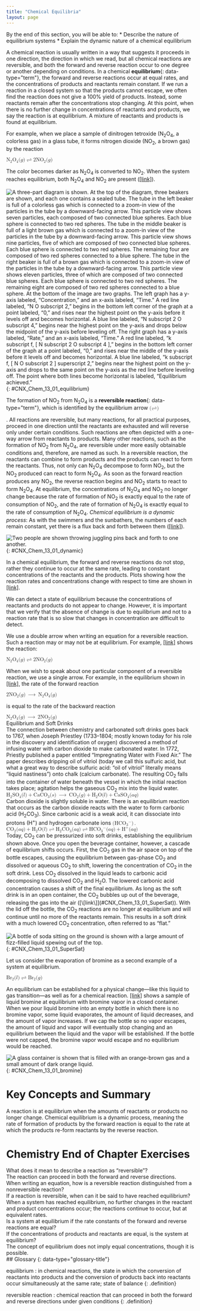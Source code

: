 ```yaml
---
title: "Chemical Equilibria"
layout: page
---
```



<div data-type="abstract" markdown="1">
By the end of this section, you will be able to:
* Describe the nature of equilibrium systems
* Explain the dynamic nature of a chemical equilibrium

</div>

A chemical reaction is usually written in a way that suggests it proceeds in one direction, the direction in which we read, but all chemical reactions are reversible, and both the forward and reverse reaction occur to one degree or another depending on conditions. In a chemical **equilibrium**{: data-type="term"}, the forward and reverse reactions occur at equal rates, and the concentrations of products and reactants remain constant. If we run a reaction in a closed system so that the products cannot escape, we often find the reaction does not give a 100% yield of products. Instead, some reactants remain after the concentrations stop changing. At this point, when there is no further change in concentrations of reactants and products, we say the reaction is at equilibrium. A mixture of reactants and products is found at equilibrium.

For example, when we place a sample of dinitrogen tetroxide (N<sub>2</sub>O<sub>4</sub>, a colorless gas) in a glass tube, it forms nitrogen dioxide (NO<sub>2</sub>, a brown gas) by the reaction

<div data-type="equation" class="equation">
<math xmlns="http://www.w3.org/1998/Math/MathML"><mrow><msub><mtext>N</mtext><mn>2</mn></msub><msub><mtext>O</mtext><mn>4</mn></msub><mo stretchy="false">(</mo><mi>g</mi><mo stretchy="false">)</mo><mo stretchy="false">⇌</mo><mn>2</mn><msub><mrow><mtext>NO</mtext></mrow><mn>2</mn></msub><mo stretchy="false">(</mo><mi>g</mi><mo stretchy="false">)</mo></mrow></math>
</div>

The color becomes darker as N<sub>2</sub>O<sub>4</sub> is converted to NO<sub>2</sub>. When the system reaches equilibrium, both N<sub>2</sub>O<sub>4</sub> and NO<sub>2</sub> are present ([\[link\]](#CNX_Chem_13_01_equilibrium)).

 ![A three-part diagram is shown. At the top of the diagram, three beakers are shown, and each one contains a sealed tube. The tube in the left beaker is full of a colorless gas which is connected to a zoom-in view of the particles in the tube by a downward-facing arrow. This particle view shows seven particles, each composed of two connected blue spheres. Each blue sphere is connected to two red spheres. The tube in the middle beaker is full of a light brown gas which is connected to a zoom-in view of the particles in the tube by a downward-facing arrow. This particle view shows nine particles, five of which are composed of two connected blue spheres. Each blue sphere is connected to two red spheres. The remaining four are composed of two red spheres connected to a blue sphere. The tube in the right beaker is full of a brown gas which is connected to a zoom-in view of the particles in the tube by a downward-facing arrow. This particle view shows eleven particles, three of which are composed of two connected blue spheres. Each blue sphere is connected to two red spheres. The remaining eight are composed of two red spheres connected to a blue sphere. At the bottom of the image are two graphs. The left graph has a y-axis labeled, &#x201C;Concentration,&#x201D; and an x-axis labeled, &#x201C;Time.&#x201D; A red line labeled, &#x201C;N O subscript 2,&#x201D; begins in the bottom left corner of the graph at a point labeled, &#x201C;0,&#x201D; and rises near the highest point on the y-axis before it levels off and becomes horizontal. A blue line labeled, &#x201C;N subscript 2 O subscript 4,&#x201D; begins near the highest point on the y-axis and drops below the midpoint of the y-axis before leveling off. The right graph has a y-axis labeled, &#x201C;Rate,&#x201D; and an x-axis labeled, &#x201C;Time.&#x201D; A red line labeled, &#x201C;k subscript f, \[ N subscript 2 O subscript 4 \],&#x201D; begins in the bottom left corner of the graph at a point labeled, &#x201C;0,&#x201D; and rises near the middle of the y-axis before it levels off and becomes horizontal. A blue line labeled, &#x201C;k subscript f, \[ N O subscript 2 \] superscript 2,&#x201D; begins near the highest point on the y-axis and drops to the same point on the y-axis as the red line before leveling off. The point where both lines become horizontal is labeled, &#x201C;Equilibrium achieved.&#x201D;](../resources/CNX_Chem_13_01_equilibrium.jpg "A mixture of NO2 and N2O4 moves toward equilibrium. Colorless N2O4 reacts to form brown NO2. As the reaction proceeds toward equilibrium, the color of the mixture darkens due to the increasing concentration of NO2."){: #CNX_Chem_13_01_equilibrium}

The formation of NO<sub>2</sub> from N<sub>2</sub>O<sub>4</sub> is a **reversible reaction**{: data-type="term"}, which is identified by the equilibrium arrow <math xmlns="http://www.w3.org/1998/Math/MathML"><mtext>(⇌)</mtext></math>

. All reactions are reversible, but many reactions, for all practical purposes, proceed in one direction until the reactants are exhausted and will reverse only under certain conditions. Such reactions are often depicted with a one-way arrow from reactants to products. Many other reactions, such as the formation of NO<sub>2</sub> from N<sub>2</sub>O<sub>4</sub>, are reversible under more easily obtainable conditions and, therefore, are named as such. In a reversible reaction, the reactants can combine to form products and the products can react to form the reactants. Thus, not only can N<sub>2</sub>O<sub>4</sub> decompose to form NO<sub>2</sub>, but the NO<sub>2</sub> produced can react to form N<sub>2</sub>O<sub>4</sub>. As soon as the forward reaction produces any NO<sub>2</sub>, the reverse reaction begins and NO<sub>2</sub> starts to react to form N<sub>2</sub>O<sub>4</sub>. At equilibrium, the concentrations of N<sub>2</sub>O<sub>4</sub> and NO<sub>2</sub> no longer change because the rate of formation of NO<sub>2</sub> is exactly equal to the rate of consumption of NO<sub>2</sub>, and the rate of formation of N<sub>2</sub>O<sub>4</sub> is exactly equal to the rate of consumption of N<sub>2</sub>O<sub>4</sub>. *Chemical equilibrium is a dynamic process*\: As with the swimmers and the sunbathers, the numbers of each remain constant, yet there is a flux back and forth between them ([\[link\]](#CNX_Chem_13_01_dynamic)).

 ![Two people are shown throwing juggling pins back and forth to one another.](../resources/CNX_Chem_13_01_dynamic.jpg "These jugglers provide an illustration of dynamic equilibrium. Each throws clubs to the other at the same rate at which he receives clubs from that person. Because clubs are thrown continuously in both directions, the number of clubs moving in each direction is constant, and the number of clubs each juggler has at a given time remains (roughly) constant."){: #CNX_Chem_13_01_dynamic}

In a chemical equilibrium, the forward and reverse reactions do not stop, rather they continue to occur at the same rate, leading to constant concentrations of the reactants and the products. Plots showing how the reaction rates and concentrations change with respect to time are shown in [\[link\]](#CNX_Chem_13_01_equilibrium).

We can detect a state of equilibrium because the concentrations of reactants and products do not appear to change. However, it is important that we verify that the absence of change is due to equilibrium and not to a reaction rate that is so slow that changes in concentration are difficult to detect.

We use a double arrow when writing an equation for a reversible reaction. Such a reaction may or may not be at equilibrium. For example, [\[link\]](#CNX_Chem_13_01_equilibrium) shows the reaction:

<div data-type="equation" class="equation">
<math xmlns="http://www.w3.org/1998/Math/MathML"><mrow><msub><mtext>N</mtext><mn>2</mn></msub><msub><mtext>O</mtext><mn>4</mn></msub><mo stretchy="false">(</mo><mi>g</mi><mo stretchy="false">)</mo><mo stretchy="false">⇌</mo><mn>2</mn><msub><mrow><mtext>NO</mtext></mrow><mn>2</mn></msub><mo stretchy="false">(</mo><mi>g</mi><mo stretchy="false">)</mo></mrow></math>
</div>

When we wish to speak about one particular component of a reversible reaction, we use a single arrow. For example, in the equilibrium shown in [\[link\]](#CNX_Chem_13_01_equilibrium), the rate of the forward reaction

<div data-type="equation" class="equation">
<math xmlns="http://www.w3.org/1998/Math/MathML"><mrow><mn>2</mn><msub><mrow><mtext>NO</mtext></mrow><mn>2</mn></msub><mo stretchy="false">(</mo><mi>g</mi><mo stretchy="false">)</mo><mspace width="0.2em" /><mo stretchy="false">⟶</mo><mspace width="0.2em" /><msub><mtext>N</mtext><mn>2</mn></msub><msub><mtext>O</mtext><mn>4</mn></msub><mo stretchy="false">(</mo><mi>g</mi><mo stretchy="false">)</mo></mrow></math>
</div>

is equal to the rate of the backward reaction

<div data-type="equation" class="equation">
<math xmlns="http://www.w3.org/1998/Math/MathML"><mrow><msub><mtext>N</mtext><mn>2</mn></msub><msub><mtext>O</mtext><mn>4</mn></msub><mo stretchy="false">(</mo><mi>g</mi><mo stretchy="false">)</mo><mspace width="0.2em" /><mo stretchy="false">⟶</mo><mspace width="0.2em" /><mn>2</mn><msub><mrow><mtext>NO</mtext></mrow><mn>2</mn></msub><mo stretchy="false">(</mo><mi>g</mi><mo stretchy="false">)</mo></mrow></math>
</div>

<div data-type="note" class="note chemistry everyday-life" markdown="1">
<div data-type="title" class="title">
Equilibrium and Soft Drinks
</div>
The connection between chemistry and carbonated soft drinks goes back to 1767, when Joseph Priestley (1733–1804; mostly known today for his role in the discovery and identification of oxygen) discovered a method of infusing water with carbon dioxide to make carbonated water. In 1772, Priestly published a paper entitled “Impregnating Water with Fixed Air.” The paper describes dripping oil of vitriol (today we call this sulfuric acid, but what a great way to describe sulfuric acid: “oil of vitriol” literally means “liquid nastiness”) onto chalk (calcium carbonate). The resulting CO<sub>2</sub> falls into the container of water beneath the vessel in which the initial reaction takes place; agitation helps the gaseous CO<sub>2</sub> mix into the liquid water.

<div data-type="equation" class="equation">
<math xmlns="http://www.w3.org/1998/Math/MathML"><mrow><msub><mtext>H</mtext><mn>2</mn></msub><msub><mrow><mtext>SO</mtext></mrow><mn>4</mn></msub><mo stretchy="false">(</mo><mi>l</mi><mo stretchy="false">)</mo><mo>+</mo><msub><mrow><mtext>CaCO</mtext></mrow><mn>3</mn></msub><mo stretchy="false">(</mo><mi>s</mi><mo stretchy="false">)</mo><mspace width="0.2em" /><mo stretchy="false">⟶</mo><mspace width="0.2em" /><msub><mrow><mtext>CO</mtext></mrow><mn>2</mn></msub><mo stretchy="false">(</mo><mi>g</mi><mo stretchy="false">)</mo><mo>+</mo><msub><mtext>H</mtext><mn>2</mn></msub><mtext>O</mtext><mo stretchy="false">(</mo><mi>l</mi><mo stretchy="false">)</mo><mo>+</mo><msub><mrow><mtext>CaSO</mtext></mrow><mn>4</mn></msub><mo stretchy="false">(</mo><mi>a</mi><mi>q</mi><mo stretchy="false">)</mo></mrow></math>
</div>
Carbon dioxide is slightly soluble in water. There is an equilibrium reaction that occurs as the carbon dioxide reacts with the water to form carbonic acid (H<sub>2</sub>CO<sub>3</sub>). Since carbonic acid is a weak acid, it can dissociate into protons (H<sup>+</sup>) and hydrogen carbonate ions <math xmlns="http://www.w3.org/1998/Math/MathML"><mrow><mo stretchy="false">(</mo><msub><mrow><mtext>HCO</mtext></mrow><mn>3</mn></msub><msup><mrow /><mtext>−</mtext></msup><mo stretchy="false">)</mo><mo>.</mo></mrow></math>

<div data-type="equation" class="equation">
<math xmlns="http://www.w3.org/1998/Math/MathML"><mrow><msub><mrow><mtext>CO</mtext></mrow><mn>2</mn></msub><mo stretchy="false">(</mo><mi>a</mi><mi>q</mi><mo stretchy="false">)</mo><mo>+</mo><msub><mtext>H</mtext><mn>2</mn></msub><mtext>O</mtext><mo stretchy="false">(</mo><mi>l</mi><mo stretchy="false">)</mo><mo stretchy="false">⇌</mo><msub><mtext>H</mtext><mn>2</mn></msub><msub><mrow><mtext>CO</mtext></mrow><mn>3</mn></msub><mo stretchy="false">(</mo><mi>a</mi><mi>q</mi><mo stretchy="false">)</mo><mo stretchy="false">⇌</mo><msub><mrow><mtext>HCO</mtext></mrow><mn>3</mn></msub><msup><mrow /><mtext>−</mtext></msup><mo stretchy="false">(</mo><mi>a</mi><mi>q</mi><mo stretchy="false">)</mo><mo>+</mo><msup><mtext>H</mtext><mtext>+</mtext></msup><mo stretchy="false">(</mo><mi>a</mi><mi>q</mi><mo stretchy="false">)</mo></mrow></math>
</div>
Today, CO<sub>2</sub> can be pressurized into soft drinks, establishing the equilibrium shown above. Once you open the beverage container, however, a cascade of equilibrium shifts occurs. First, the CO<sub>2</sub> gas in the air space on top of the bottle escapes, causing the equilibrium between gas-phase CO<sub>2</sub> and dissolved or aqueous CO<sub>2</sub> to shift, lowering the concentration of CO<sub>2</sub> in the soft drink. Less CO<sub>2</sub> dissolved in the liquid leads to carbonic acid decomposing to dissolved CO<sub>2</sub> and H<sub>2</sub>O. The lowered carbonic acid concentration causes a shift of the final equilibrium. As long as the soft drink is in an open container, the CO<sub>2</sub> bubbles up out of the beverage, releasing the gas into the air ([\[link\]](#CNX_Chem_13_01_SuperSat)). With the lid off the bottle, the CO<sub>2</sub> reactions are no longer at equilibrium and will continue until no more of the reactants remain. This results in a soft drink with a much lowered CO<sub>2</sub> concentration, often referred to as “flat.”

![A bottle of soda sitting on the ground is shown with a large amount of fizz-filled liquid spewing out of the top.](../resources/CNX_Chem_13_01_SuperSat.jpg "When a soft drink is opened, several equilibrium shifts occur. (credit: modification of work by &#x201C;D Coetzee&#x201D;/Flickr)"){: #CNX_Chem_13_01_SuperSat}


</div>

Let us consider the evaporation of bromine as a second example of a system at equilibrium.

<div data-type="equation" class="equation">
<math xmlns="http://www.w3.org/1998/Math/MathML"><mrow><msub><mrow><mtext>Br</mtext></mrow><mn>2</mn></msub><mo stretchy="false">(</mo><mi>l</mi><mo stretchy="false">)</mo><mo stretchy="false">⇌</mo><msub><mrow><mtext>Br</mtext></mrow><mn>2</mn></msub><mo stretchy="false">(</mo><mi>g</mi><mo stretchy="false">)</mo></mrow></math>
</div>

An equilibrium can be established for a physical change—like this liquid to gas transition—as well as for a chemical reaction. [\[link\]](#CNX_Chem_13_01_bromine) shows a sample of liquid bromine at equilibrium with bromine vapor in a closed container. When we pour liquid bromine into an empty bottle in which there is no bromine vapor, some liquid evaporates, the amount of liquid decreases, and the amount of vapor increases. If we cap the bottle so no vapor escapes, the amount of liquid and vapor will eventually stop changing and an equilibrium between the liquid and the vapor will be established. If the bottle were not capped, the bromine vapor would escape and no equilibrium would be reached.

 ![A glass container is shown that is filled with an orange-brown gas and a small amount of dark orange liquid.](../resources/CNX_Chem_13_01_bromine.jpg "An equilibrium is pictured between liquid bromine, Br2(l), the dark liquid, and bromine vapor, Br2(g), the orange gas. Because the container is sealed, bromine vapor cannot escape and equilibrium is maintained. (credit: http://images-of-elements.com/bromine.php)"){: #CNX_Chem_13_01_bromine}

# Key Concepts and Summary

A reaction is at equilibrium when the amounts of reactants or products no longer change. Chemical equilibrium is a dynamic process, meaning the rate of formation of products by the forward reaction is equal to the rate at which the products re-form reactants by the reverse reaction.

# Chemistry End of Chapter Exercises

<div data-type="exercise" class="exercise">
<div data-type="problem" class="problem" markdown="1">
What does it mean to describe a reaction as “reversible”?

</div>
<div data-type="solution" class="solution" markdown="1">
The reaction can proceed in both the forward and reverse directions.

</div>
</div>

<div data-type="exercise" class="exercise">
<div data-type="problem" class="problem" markdown="1">
When writing an equation, how is a reversible reaction distinguished from a nonreversible reaction?

</div>
</div>

<div data-type="exercise" class="exercise">
<div data-type="problem" class="problem" markdown="1">
If a reaction is reversible, when can it be said to have reached equilibrium?

</div>
<div data-type="solution" class="solution" markdown="1">
When a system has reached equilibrium, no further changes in the reactant and product concentrations occur; the reactions continue to occur, but at equivalent rates.

</div>
</div>

<div data-type="exercise" class="exercise">
<div data-type="problem" class="problem" markdown="1">
Is a system at equilibrium if the rate constants of the forward and reverse reactions are equal?

</div>
</div>

<div data-type="exercise" class="exercise">
<div data-type="problem" class="problem" markdown="1">
If the concentrations of products and reactants are equal, is the system at equilibrium?

</div>
<div data-type="solution" class="solution" markdown="1">
The concept of equilibrium does not imply equal concentrations, though it is possible.

</div>
</div>

<div data-type="glossary" markdown="1">
## Glossary
{: data-type="glossary-title"}

equilibrium
: in chemical reactions, the state in which the conversion of reactants into products and the conversion of products back into reactants occur simultaneously at the same rate; state of balance
{: .definition}

reversible reaction
: chemical reaction that can proceed in both the forward and reverse directions under given conditions
{: .definition}

</div>

